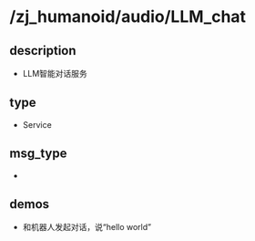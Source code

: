 # /zj_humanoid/audio/LLM_chat

## description
- LLM智能对话服务

## type
- Service

## msg_type
- [](../../../../zj_humanoid_types.md#)

## demos
- 和机器人发起对话，说“hello world”


